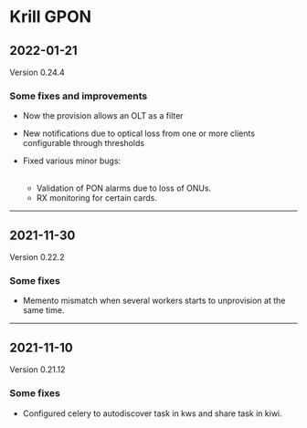 # Krill GPON

## 2022-01-21
Version 0.24.4

### Some fixes and improvements

<ul><li>Now the provision allows an OLT as a filter</li></ul>

<ul><li>New notifications due to optical loss from one or more clients configurable through thresholds</li></ul>

<ul><li>Fixed various minor bugs:</li><br><ul><li>Validation of PON alarms due to loss of ONUs.</li><li>RX monitoring for certain cards.</li></ul></ul>

---

## 2021-11-30
Version 0.22.2

### Some fixes

<ul><li>Memento mismatch when several workers starts to unprovision at the same time.</li></ul>

---

## 2021-11-10
Version 0.21.12

### Some fixes

<ul><li>Configured celery to autodiscover task in kws and share task in kiwi.</li></ul>


